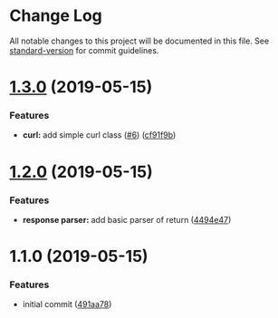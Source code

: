 # Change Log

All notable changes to this project will be documented in this file. See [standard-version](https://github.com/conventional-changelog/standard-version) for commit guidelines.

<a name="1.3.0"></a>
# [1.3.0](https://github.com/simondarke/shrewdxml/compare/v1.2.0...v1.3.0) (2019-05-15)


### Features

* **curl:** add simple curl class ([#6](https://github.com/simondarke/shrewdxml/issues/6)) ([cf91f9b](https://github.com/simondarke/shrewdxml/commit/cf91f9b))



<a name="1.2.0"></a>
# [1.2.0](https://github.com/simondarke/shrewdxml/compare/v1.1.0...v1.2.0) (2019-05-15)


### Features

* **response parser:** add basic parser of return ([4494e47](https://github.com/simondarke/shrewdxml/commit/4494e47))



<a name="1.1.0"></a>
# 1.1.0 (2019-05-15)


### Features

* initial commit ([491aa78](https://github.com/simondarke/shrewdxml/commit/491aa78))
